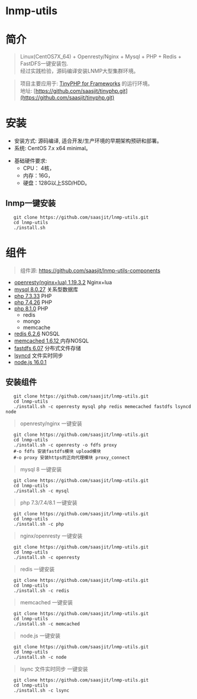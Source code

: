 lnmp-utils
============

简介
===

>  Linux(CentOS7X_64) + Openresty/Nginx + Mysql + PHP + Redis + FastDFS一键安装包.   
>  经过实践检验，源码编译安装LNMP大型集群环境。   

> 项目主要应用于: [TinyPHP for Frameworks](https://github.com/saasjit/tinyphp.git) 的运行环境。   
>  地址: [https://github.com/saasjit/tinyphp.git](https://github.com/saasjit/tinyphp.git)    

安装
===
- 安装方式: 源码编译, 适合开发/生产环境的早期架构预研和部署。   
- 系统: CentOS 7.x x64 minimal。  
 
+ 基础硬件要求:
  - CPU： 4核，  
  - 内存：16G，  
  - 硬盘：128G以上SSD/HDD。 
   
lnmp一键安装  
---- 
```shell
   git clone https://github.com/saasjit/lnmp-utils.git
   cd lnmp-utils
   ./install.sh
```

组件
=======

> 组件源: https://github.com/saasjit/lnmp-utils-components

+ [openresty(nginx+lua) 1.19.3.2](https://github.com/openresty/openresty.git)     Nginx+lua   
+ [mysql 8.0.27](http://cdn.mysql.com/Downloads/MySQL-8.0/mysql-8.0.27.tar.gz)  关系型数据库   
+ [php 7.3.33](http://www.php.net/)  PHP    
+ [php 7.4.26](http://www.php.net/)  PHP    
+ [php 8.1.0](http://www.php.net/)  PHP
  + redis
  + mongo
  + memcache     
+ [redis 6.2.6](http://www.redis.io/)  NOSQL   
+ [memcached 1.6.12 ](http://www.memcached.org/)  内存NOSQL   
+ [fastdfs 6.07](https://github.com/happyfish100/fastdfs)  分布式文件存储   
+ [lsyncd](https://github.com/lsyncd/lsyncd)  文件实时同步   
+ [node.js 16.0.1](https://nodejs.org/)   

安装组件   
---

```shell
   git clone https://github.com/saasjit/lnmp-utils.git
   cd lnmp-utils
   ./install.sh -c openresty mysql php redis memecached fastdfs lsyncd node
```

> openresty/nginx 一键安装
```shell
   git clone https://github.com/saasjit/lnmp-utils.git
   cd lnmp-utils
   ./install.sh -c openresty -o fdfs proxy
   #-o fdfs 安装fastdfs模块 upload模块
   #-o proxy 安装https的正向代理模块 proxy_connect
```
> mysql 8 一键安装
```shell
   git clone https://github.com/saasjit/lnmp-utils.git
   cd lnmp-utils
   ./install.sh -c mysql
```
> php 7.3/7.4/8.1 一键安装
```shell
   git clone https://github.com/saasjit/lnmp-utils.git
   cd lnmp-utils
   ./install.sh -c php
```

> nginx/openresty 一键安装
```shell
   git clone https://github.com/saasjit/lnmp-utils.git
   cd lnmp-utils
   ./install.sh -c openresty
```


> redis 一键安装
```shell
   git clone https://github.com/saasjit/lnmp-utils.git
   cd lnmp-utils
   ./install.sh -c redis
```

> memcached 一键安装
```shell
   git clone https://github.com/saasjit/lnmp-utils.git
   cd lnmp-utils
   ./install.sh -c memcached
```
> node.js 一键安装
```shell
   git clone https://github.com/saasjit/lnmp-utils.git
   cd lnmp-utils
   ./install.sh -c node
```
> lsync 文件实时同步 一键安装
```shell
   git clone https://github.com/saasjit/lnmp-utils.git
   cd lnmp-utils
   ./install.sh -c lsync
```
